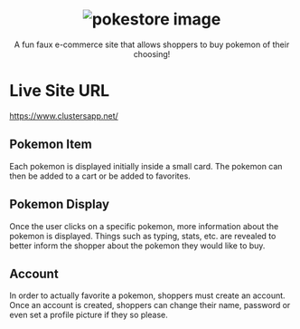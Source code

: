 <h1 align="center">
  <a>
    <img src="https://raw.githubusercontent.com/SamirOsAbdalla/frontend/public/pokestore.png" alt="pokestore image">
  </a>
</h1>
<p align="center">
  A fun faux e-commerce site that allows shoppers to buy pokemon of their choosing! 
</p>

# Live Site URL
https://www.clustersapp.net/


## Pokemon Item
Each pokemon is displayed initially inside a small card. The pokemon can then be added to a cart
or be added to favorites.

## Pokemon Display
Once the user clicks on a specific pokemon, more information about the pokemon is displayed.
Things such as typing, stats, etc. are revealed to better inform the shopper about the pokemon
they would like to buy.

## Account
In order to actually favorite a pokemon, shoppers must create an account. Once an account is created, shoppers can change their name, password or even set a profile picture if they so please.